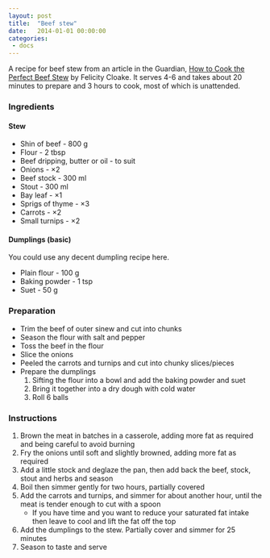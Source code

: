 ```yaml
---
layout: post
title:  "Beef stew"
date:   2014-01-01 00:00:00
categories:
 - docs
---
```


A recipe for beef stew from an article in the Guardian, [How to Cook the
Perfect Beef
Stew](http://www.guardian.co.uk/lifeandstyle/wordofmouth/2011/feb/03/how-cook-perfect-beef-stew)
by Felicity Cloake. It serves 4-6 and takes about 20 minutes to prepare and 3
hours to cook, most of which is unattended.

### Ingredients

#### Stew

* Shin of beef - 800 g
* Flour - 2 tbsp
* Beef dripping, butter or oil - to suit
* Onions - ×2
* Beef stock - 300 ml
* Stout - 300 ml
* Bay leaf - ×1
* Sprigs of thyme - ×3
* Carrots - ×2
* Small turnips - ×2

#### Dumplings (basic)

You could use any decent dumpling recipe here.

* Plain flour - 100 g
* Baking powder - 1 tsp
* Suet - 50 g

### Preparation

* Trim the beef of outer sinew and cut into chunks
* Season the flour with salt and pepper
* Toss the beef in the flour
* Slice the onions
* Peeled the carrots and turnips and cut into chunky slices/pieces
* Prepare the dumplings
    1. Sifting the flour into a bowl and add the baking powder and suet
    2. Bring it together into a dry dough with cold water
    3. Roll 6 balls

### Instructions

1. Brown the meat in batches in a casserole, adding more fat as required and
being careful to avoid burning
2. Fry the onions until soft and slightly browned, adding more fat as required
3. Add a little stock and deglaze the pan, then add back the beef, stock, stout
and herbs and season
4. Boil then simmer gently for two hours, partially covered
5. Add the carrots and turnips, and simmer for about another hour, until the
meat is tender enough to cut with a spoon
    * If you have time and you want to reduce your saturated fat intake then leave
to cool and lift the fat off the top
6. Add the dumplings to the stew. Partially cover and simmer for 25 minutes
7. Season to taste and serve
